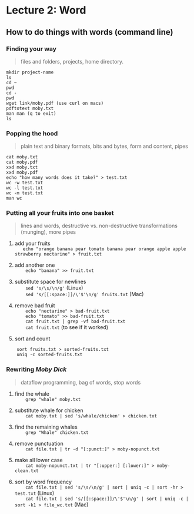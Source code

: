 # Lecture 2: Word

## How to do things with words (command line)

### Finding your way

> files and folders, projects, home directory.

```
mkdir project-name
ls
cd ~
pwd
cd -
pwd
wget link/moby.pdf (use curl on macs)
pdftotext moby.txt
man man (q to exit)
ls
```

### Popping the hood

> plain text and binary formats, bits and bytes, form and content,
pipes

```
cat moby.txt
cat moby.pdf
xxd moby.txt
xxd moby.pdf
echo "how many words does it take?" > test.txt
wc -w test.txt
wc -l test.txt
wc -m test.txt
man wc
```

### Putting all your fruits into one basket

> lines and words, destructive vs. non-destructive transformations
> (munging), more pipes

1. add your fruits  
`   echo "orange banana pear tomato banana pear orange apple apple strawberry nectarine" > fruit.txt`

2. add another one  
`    echo "banana" >> fruit.txt`

3. substitute space for newlines  
`    sed 's/\s/\n/g'` (Linux)  
`    sed 's/[[:space:]]/\'$'\n/g' fruits.txt` (Mac)  

4. remove bad fruit  
`    echo "nectarine" > bad-fruit.txt`  
`    echo "tomato" >> bad-fruit.txt`  
`    cat fruit.txt | grep -vf bad-fruit.txt`  
`    cat fruit.txt` (to see if it worked)  

5. sort and count  


`    sort fruits.txt > sorted-fruits.txt`  
`    uniq -c sorted-fruits.txt`  

### Rewriting *Moby Dick*  

> dataflow programming, bag of words, stop words

1. find the whale  
`    grep "whale" moby.txt`

2. substitute whale for chicken  
`    cat moby.txt | sed 's/whale/chicken' > chicken.txt`

3. find the remaining whales  
`    grep "Whale" chicken.txt`

4. remove punctuation  
`    cat file.txt | tr -d "[:punct:]" > moby-nopunct.txt`

5. make all lower case  
`    cat moby-nopunct.txt | tr "[:upper:] [:lower:]" > moby-clean.txt`

6. sort by word frequency  
`    cat file.txt | sed 's/\s/\n/g' | sort | uniq -c | sort -hr > test.txt`
(Linux)  
`    cat file.txt | sed 's/[[:space:]]/\'$'\n/g' | sort | uniq -c | sort -k1 >
file_wc.txt` (Mac)
